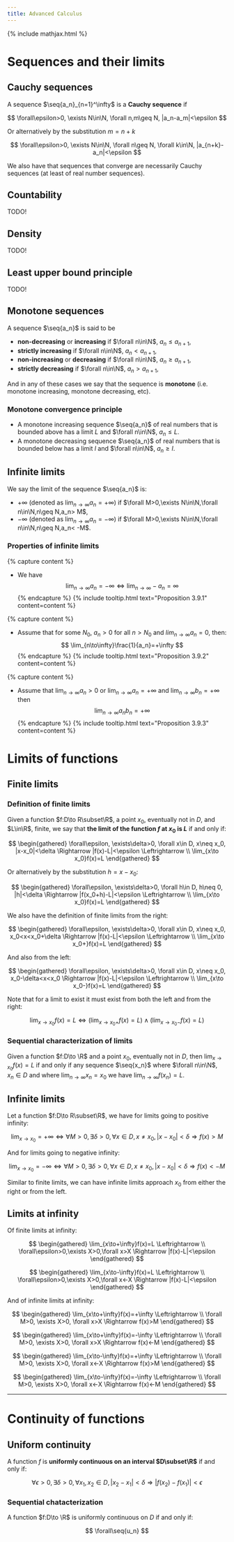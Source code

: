 ```yaml
---
title: Advanced Calculus
---
```

{% include mathjax.html %}
<div id="mathjax-preamble" style="display:none;">
$$
\newcommand{\seq}[1]{\left\{#1\right\}}
\newcommand{\N}{\mathbb N}
\newcommand{\Z}{\mathbb Z}
\newcommand{\R}{\mathbb R}
$$
</div>

<!-- Ch 3 -->
# Sequences and their limits

<!-- Ch 3.4 -->
## Cauchy sequences

<!-- Def 3.4.1 -->
A sequence $\seq{a_n}_{n=1}^\infty$ is a **Cauchy sequence** if

$$
\forall\epsilon>0,
\exists N\in\N,
\forall n,m\geq N,
|a_n-a_m|<\epsilon
$$

Or alternatively by the substitution $m=n+k$

$$
\forall\epsilon>0,
\exists N\in\N,
\forall n\geq N, \forall k\in\N,
|a_{n+k}-a_n|<\epsilon
$$

<!-- Prop 3.4.1 -->
We also have that sequences that converge are necessarily Cauchy sequences (at least of real number sequences).

<!-- Ch 3.5 -->
## Countability

TODO!

<!-- Ch 3.6 -->
## Density

TODO!

<!-- Ch 3.7 -->
## Least upper bound principle

TODO!

<!-- Ch 3.8 -->
## Monotone sequences

<!-- Def 3.8.1 -->
A sequence $\seq{a_n}$ is said to be
- **non-decreasing** or **increasing** if $\forall n\in\N$, $a_n\leq a_{n+1}$,
- **strictly increasing** if $\forall n\in\N$, $a_n<a_{n+1}$,
- **non-increasing** or **decreasing** if $\forall n\in\N$, $a_n\geq a_{n+1}$,
- **strictly decreasing** if $\forall n\in\N$, $a_n>a_{n+1}$,

And in any of these cases we say that the sequence is **monotone** (i.e. monotone increasing, monotone decreasing, etc).

<!-- Th 3.8.1 -->
### Monotone convergence principle

- A monotone increasing sequence $\seq{a_n}$ of real numbers that is bounded above has a limit $L$ and $\forall n\in\N$, $a_n\leq L$.
- A monotone decreasing sequence $\seq{a_n}$ of real numbers that is bounded below has a limit $l$ and $\forall n\in\N$, $a_n\geq l$.

<!-- Ch 3.9 -->
## Infinite limits

<!-- Def 3.9.1 -->
We say the limit of the sequence $\seq{a_n}$ is:

- $+\infty$ (denoted as $\lim_{n\to\infty}a_n=+\infty$) if $\forall M>0,\exists N\in\N,\forall n\in\N,n\geq N,a_n> M$,
- $-\infty$ (denoted as $\lim_{n\to\infty}a_n=-\infty$) if $\forall M>0,\exists N\in\N,\forall n\in\N,n\geq N,a_n< -M$.

### Properties of infinite limits

<!-- Prop 3.9.1 -->
{% capture content %}
- We have $$ \lim_{n\to\infty}a_n=-\infty \Leftrightarrow \lim_{n\to\infty}-a_n=\infty $$
{% endcapture %}
{% include tooltip.html text="Proposition 3.9.1" content=content %}

<!-- Prop 3.9.2 -->
{% capture content %}
- Assume that for some $N_0$, $a_n>0$ for all $n>N_0$ and $lim_{n\to\infty}a_n=0$, then:
$$ \lim_{n\to\infty}\frac{1}{a_n}=+\infty $$
{% endcapture %}
{% include tooltip.html text="Proposition 3.9.2" content=content %}

<!-- Prop 3.9.3 -->
{% capture content %}
- Assume that $\lim_{n\to\infty}a_n>0$ or $\lim_{n\to\infty}a_n=+\infty$ and $\lim_{n\to\infty}b_n=+\infty$ then
$$ \lim_{n\to\infty}a_n b_n=+\infty $$
{% endcapture %}
{% include tooltip.html text="Proposition 3.9.3" content=content %}

<!-- Ch 4 -->
# Limits of functions

<!-- Ch 4.1 -->

<!-- Def 4.1 -->
## Finite limits

### Definition of finite limits

Given a function $f:D\to R\subset\R$, a point $x_0$, eventually not in $D$, and $L\in\R$, finite, we say that **the limit of the function $f$ at $x_0$ is $L$** if and only if:

$$
\begin{gathered}
\forall\epsilon,
\exists\delta>0,
\forall x\in D,
x\neq x_0,
|x-x_0|<\delta \Rightarrow
|f(x)-L|<\epsilon \Leftrightarrow \\
\lim_{x\to x_0}f(x)=L
\end{gathered}
$$

<!-- Def 4.2 -->
Or alternatively by the substitution $h=x-x_0$:

$$
\begin{gathered}
\forall\epsilon,
\exists\delta>0,
\forall h\in D,
h\neq 0,
|h|<\delta \Rightarrow
|f(x_0+h)-L|<\epsilon \Leftrightarrow \\
\lim_{x\to x_0}f(x)=L
\end{gathered}
$$

We also have the definition of finite limits from the right:

$$
\begin{gathered}
\forall\epsilon,
\exists\delta>0,
\forall x\in D,
x\neq x_0,
x_0<x<x_0+\delta \Rightarrow
|f(x)-L|<\epsilon \Leftrightarrow \\
\lim_{x\to x_0+}f(x)=L
\end{gathered}
$$

And also from the left:

$$
\begin{gathered}
\forall\epsilon,
\exists\delta>0,
\forall x\in D,
x\neq x_0,
x_0-\delta<x<x_0 \Rightarrow
|f(x)-L|<\epsilon \Leftrightarrow \\
\lim_{x\to x_0-}f(x)=L
\end{gathered}
$$

Note that for a limit to exist it must exist from both the left and from the right:

$$
\lim_{x\to x_0}f(x)=L \Leftrightarrow
\left(\lim_{x\to x_0+}f(x)=L\right)\wedge \left(\lim_{x\to x_0-}f(x)=L\right)
$$

<!-- Th 4.1.1 -->
### Sequential characterization of limits

Given a function $f:D\to \R$ and a point $x_0$, eventually not in $D$, then $\lim_{x\to x_0}f(x)=L$ if and only if any sequence $\seq{x_n}$ where $\forall n\in\N$, $x_n\in D$ and where $\lim_{n\to\infty}x_n=x_0$ we have $\lim_{n\to\infty}f(x_n)=L$.

<!-- Th 4.1.2 -->
<!-- Th 4.1.3 -->

<!-- Ch 4.2 -->
## Infinite limits

<!-- Def 4.2.1 -->
Let a function $f:D\to R\subset\R$, we have for limits going to positive infinity:

$$
\lim_{x\to x_0} = +\infty\Leftrightarrow
\forall M>0,\exists\delta>0,\forall x\in D,x\neq x_0,|x-x_0|<\delta\Rightarrow f(x)>M
$$

And for limits going to negative infinity:

$$
\lim_{x\to x_0} = -\infty\Leftrightarrow
\forall M>0,\exists\delta>0,\forall x\in D,x\neq x_0,|x-x_0|<\delta\Rightarrow f(x)<-M
$$

Similar to finite limits, we can have infinite limits approach $x_0$ from either the right or from the left.

<!-- Prop 4.2.1 -->
<!-- Prop 4.2.2 -->
<!-- Prop 4.2.3 -->

<!-- Ch 4.3 -->
## Limits at infinity

<!-- Def 4.3.1 -->
Of finite limits at infinity:

$$
\begin{gathered}
\lim_{x\to+\infty}f(x)=L \Leftrightarrow \\
\forall\epsilon>0,\exists X>0,\forall x>X \Rightarrow |f(x)-L|<\epsilon
\end{gathered}
$$

$$
\begin{gathered}
\lim_{x\to-\infty}f(x)=L \Leftrightarrow \\
\forall\epsilon>0,\exists X>0,\forall x<-X \Rightarrow |f(x)-L|<\epsilon
\end{gathered}
$$

And of infinite limits at infinity:

$$
\begin{gathered}
\lim_{x\to+\infty}f(x)=+\infty \Leftrightarrow \\
\forall M>0, \exists X>0, \forall x>X \Rightarrow f(x)>M
\end{gathered}
$$

$$
\begin{gathered}
\lim_{x\to+\infty}f(x)=-\infty \Leftrightarrow \\
\forall M>0, \exists X>0, \forall x>X \Rightarrow f(x)<-M
\end{gathered}
$$

$$
\begin{gathered}
\lim_{x\to-\infty}f(x)=+\infty \Leftrightarrow \\
\forall M>0, \exists X>0, \forall x<-X \Rightarrow f(x)>M
\end{gathered}
$$

$$
\begin{gathered}
\lim_{x\to-\infty}f(x)=-\infty \Leftrightarrow \\
\forall M>0, \exists X>0, \forall x<-X \Rightarrow f(x)<-M
\end{gathered}
$$

<!-- Th 4.3.1 -->
<!-- Th 4.3.2 -->

---

<!-- Ch 5 -->
# Continuity of functions

<!-- Def 5.3 -->
## Uniform continuity

A function $f$ is **uniformly continuous on an interval $D\subset\R$** if and only if:

$$
\forall\epsilon>0,
\exists\delta>0,
\forall x_1,x_2\in D,
|x_2-x_1|<\delta \Rightarrow
|f(x_2)-f(x_1)|<\epsilon
$$

### Sequential chatacterization

A function $f:D\to \R$ is uniformly continuous on $D$ if and only if:

$$
\forall\seq{u_n}
$$
